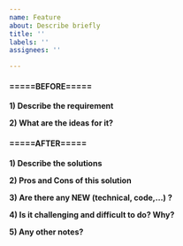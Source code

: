```yaml
---
name: Feature
about: Describe briefly
title: ''
labels: ''
assignees: ''

---
```


#### =====BEFORE=====
**1) Describe the requirement**

**2) What are the ideas for it?**

#### =====AFTER=====
**1) Describe the solutions**

**2) Pros and Cons of this solution**

**3) Are there any NEW (technical, code,...) ?**

**4) Is it challenging and difficult to do? Why?**

**5) Any other notes?**
